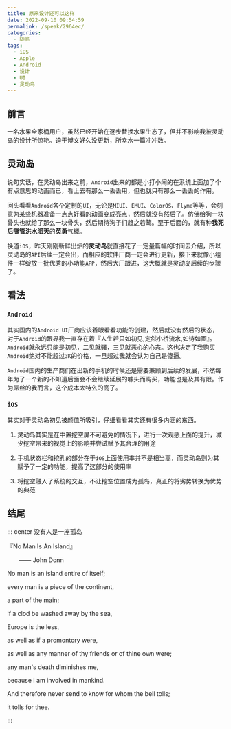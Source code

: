 ```yaml
---
title: 原来设计还可以这样
date: 2022-09-10 09:54:59
permalink: /speak/2964ec/
categories:
  - 随笔
tags:
  - iOS
  - Apple
  - Android
  - 设计
  - UI
  - 灵动岛
---
```


## 前言

一名水果全家桶用户，虽然已经开始在逐步替换水果生态了，但并不影响我被灵动岛的设计所惊艳。迫于博文好久没更新，所幸水一篇冲冲数。

<!-- more -->

## 灵动岛

说句实话，在灵动岛出来之前，`Android`出来的都是小打小闹的在系统上面加了个有点意思的动画而已，看上去有那么一丢丢用，但也就只有那么一丢丢的作用。

回头看看`Android`各个定制的`UI`，无论是`MIUI`、`EMUI`、`ColorOS`、`Flyme`等等，会刻意为某些机器准备一点点好看的动画变成亮点，然后就没有然后了。仿佛给狗一块骨头也就给了那么一块骨头，然后期待狗子们趋之若鹜。至于后面的，就有种**我死后哪管洪水滔天**的**英勇**气概。

换道`iOS`，昨天刚刚新鲜出炉的**灵动岛**就直接花了一定量篇幅的时间去介绍，所以灵动岛的`API`后续一定会出，而相应的软件厂商一定会进行更新，接下来就像小组件一样绽放一批优秀的小功能`APP`，然后大厂跟进，这大概就是灵动岛后续的步骤了。


## 看法

### `Android`

其实国内的`Android UI`厂商应该着眼看看功能的创建，然后就没有然后的状态，对于`Android`的眼界我一直存在着『人生若只如初见,定然小桥流水,如诗如画』。`Android`就永远只能是初见，二见就骚，三见就恶心的心态。这也决定了我购买`Android`绝对不能超过`3K`的价格，一旦超过我就会认为自己是傻逼。

`Android`国内的生产商们在出新的手机的时候还是需要兼顾到后续的发展，不然每年为了一个新的不知道后面会不会继续延展的噱头而购买，功能也是及其有限。作为屌丝的我而言，这个成本太特么的高了。

### `iOS`

其实对于灵动岛初见被颜值所吸引，仔细看看其实还有很多内涵的东西。

1. 灵动岛其实是在中置挖空屏不可避免的情况下，进行一次观感上面的提升，减少挖空带来的视觉上的影响并尝试赋予其合理的用途

2. 手机状态栏和挖孔的部分在于`iOS`上面使用率并不是相当高，而灵动岛则为其赋予了一定的功能，提高了这部分的使用率

3. 将挖空融入了系统的交互，不让挖空位置成为孤岛，真正的将劣势转换为优势的典范

## 结尾


::: center 没有人是一座孤岛

『No Man Is An Island』 

&nbsp;&nbsp;&nbsp;&nbsp;&nbsp;&nbsp;&nbsp;—— John Donn

No man is an island entire of itself;

every man is a piece of the continent,

a part of the main;

if a clod be washed away by the sea,

Europe is the less,

as well as if a promontory were,

as well as any manner of thy friends or of thine own were;

any man's death diminishes me,

because I am involved in mankind.

And therefore never send to know for whom the bell tolls;

it tolls for thee.

:::



